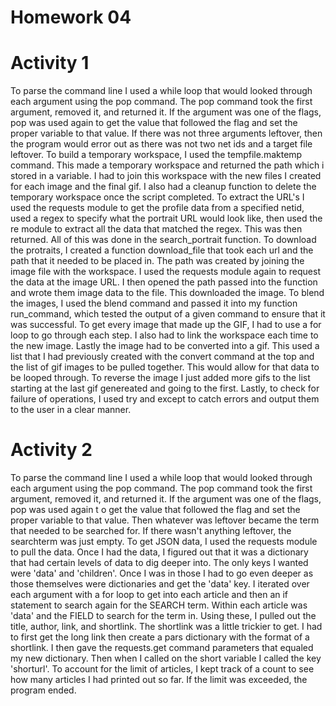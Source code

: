 Homework 04
===========

Activity 1
==========


To parse the command line I used a while loop that would looked through each argument using the pop command. The pop command took the first argument, removed it, and returned it. If the argument was one of the flags, pop was used again to get the value that followed the flag and set the proper variable to that value. If there was not three arguments leftover, then the program would error out as there was not two net ids and a target file leftover. To build a temporary workspace, I used the tempfile.maktemp command. This made a temporary workspace and returned the path which i stored in a variable. I had to join this workspace with the new files I created for each image and the final gif. I also had a cleanup function to delete the temporary workspace once the script completed. To extract the URL's I used the requests module to get the profile data from a specified netid, used a regex to specify what the portrait URL would look like, then used the re module to extract all the data that matched the regex. This was then returned. All of this was done in the search_portrait function. To download the protraits, I created a function download_file that took each url and the path that it needed to be placed in. The path was created by joining the image file with the workspace. I used the requests module again to request the data at the image URL. I then opened the path passed into the function and wrote them image data to the file. This downloaded the image. To blend the images, I used the blend command and passed it into my function run_command, which tested the output of a given command to ensure that it was successful. To get every image that made up the GIF, I had to use a for loop to go through each step. I also had to link the workspace each time to the new image. Lastly the image had to be converted into a gif. This used a list that I had previously created with the convert command at the top and the list of gif images to be pulled together. This would allow for that data to be looped through. To reverse the image I just added more gifs to the list starting at the last gif genereated and going to the first. Lastly, to check for failure of operations, I used try and except to catch errors and output them to the user in a clear manner. 

Activity 2
==========

To parse the command line I used a while loop that would looked through each argument using the pop command. The pop command took the first argument, removed it, and returned it. If the argument was one of the flags, pop was used again t
o get the value that followed the flag and set the proper variable to that value. Then whatever was leftover became the term that needed to be searched for. If there wasn't anything leftover, the searchterm was just empty. To get JSON data, I used the requests module to pull the data. Once I had the data, I figured out that it was a dictionary that had certain levels of data to dig deeper into. The only keys I wanted were 'data' and 'children'. Once I was in those I had to go even deeper as those themselves were dictionaries and get the 'data' key. I iterated over each argument with a for loop to get into each article and then an if statement to search again for the SEARCH term. Within each article was 'data' and the FIELD to search for the term in. Using these, I pulled out the title, author, link, and shortlink. The shortlink was a little trickier to get. I had to first get the long link then create a pars dictionary with the format of a shortlink. I then gave the requests.get command parameters that equaled my new dictionary. Then when I called on the short variable I called the key 'shorturl'. To account for the limit of articles, I kept track of a count to see how many articles I had printed out so far. If the limit was exceeded, the program ended. 